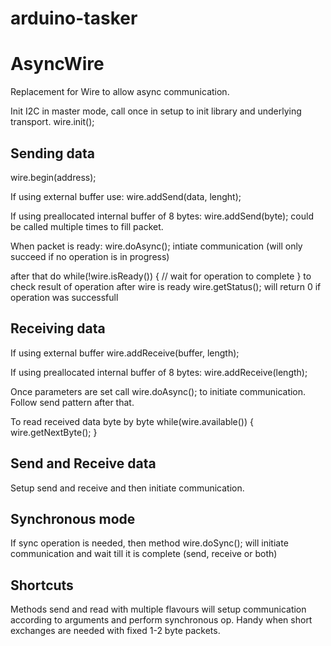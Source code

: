 arduino-tasker
==============

AsyncWire
=========

Replacement for Wire to allow async communication.

Init I2C in master mode, call once in setup to init library and underlying transport.
wire.init();

Sending data
------------
wire.begin(address);

If using external buffer use:
wire.addSend(data, lenght);

If using preallocated internal buffer of 8 bytes:
wire.addSend(byte);
could be called multiple times to fill packet.

When packet is ready:
wire.doAsync();
intiate communication (will only succeed if no operation is in progress)

after that do
while(!wire.isReady()) {
  // wait for operation to complete
}
to check result of operation after wire is ready
wire.getStatus();
will return 0 if operation was successfull

Receiving data
--------------
If using external buffer
wire.addReceive(buffer, length);

If using preallocated internal buffer of 8 bytes:
wire.addReceive(length);

Once parameters are set call
wire.doAsync();
to initiate communication. Follow send pattern after that.

To read received data byte by byte
while(wire.available()) {
  wire.getNextByte();
}

Send and Receive data
---------------------
Setup send and receive and then initiate communication.

Synchronous mode
----------------
If sync operation is needed, then method
wire.doSync();
will initiate communication and wait till it is complete (send, receive or both)

Shortcuts
---------
Methods send and read with multiple flavours will setup communication according to arguments
and perform synchronous op.
Handy when short exchanges are needed with fixed 1-2 byte packets.

